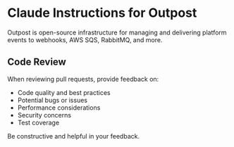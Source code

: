 # Claude Instructions for Outpost

Outpost is open-source infrastructure for managing and delivering platform events to webhooks, AWS SQS, RabbitMQ, and more.

## Code Review

When reviewing pull requests, provide feedback on:
- Code quality and best practices
- Potential bugs or issues
- Performance considerations
- Security concerns
- Test coverage

Be constructive and helpful in your feedback.
